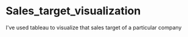 # Sales_target_visualization
I've used tableau to visualize that sales target of a particular company
